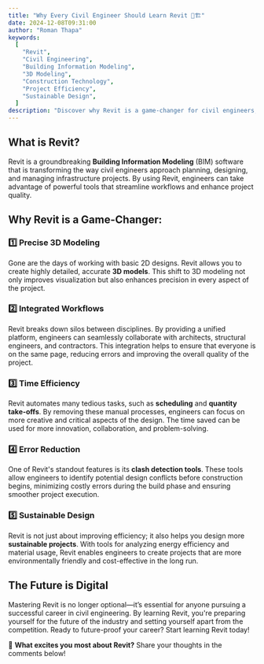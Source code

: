 ```yaml
---
title: "Why Every Civil Engineer Should Learn Revit 🚀🏗️"
date: 2024-12-08T09:31:00
author: "Roman Thapa"
keywords:
  [
    "Revit",
    "Civil Engineering",
    "Building Information Modeling",
    "3D Modeling",
    "Construction Technology",
    "Project Efficiency",
    "Sustainable Design",
  ]
description: "Discover why Revit is a game-changer for civil engineers, offering precision, collaboration, time efficiency, error reduction, and sustainable design."
---
```


## What is Revit?

Revit is a groundbreaking **Building Information Modeling** (BIM) software that is transforming the way civil engineers approach planning, designing, and managing infrastructure projects. By using Revit, engineers can take advantage of powerful tools that streamline workflows and enhance project quality.

## Why Revit is a Game-Changer:

### 1️⃣ Precise 3D Modeling

Gone are the days of working with basic 2D designs. Revit allows you to create highly detailed, accurate **3D models**. This shift to 3D modeling not only improves visualization but also enhances precision in every aspect of the project.

### 2️⃣ Integrated Workflows

Revit breaks down silos between disciplines. By providing a unified platform, engineers can seamlessly collaborate with architects, structural engineers, and contractors. This integration helps to ensure that everyone is on the same page, reducing errors and improving the overall quality of the project.

### 3️⃣ Time Efficiency

Revit automates many tedious tasks, such as **scheduling** and **quantity take-offs**. By removing these manual processes, engineers can focus on more creative and critical aspects of the design. The time saved can be used for more innovation, collaboration, and problem-solving.

### 4️⃣ Error Reduction

One of Revit's standout features is its **clash detection tools**. These tools allow engineers to identify potential design conflicts before construction begins, minimizing costly errors during the build phase and ensuring smoother project execution.

### 5️⃣ Sustainable Design

Revit is not just about improving efficiency; it also helps you design more **sustainable projects**. With tools for analyzing energy efficiency and material usage, Revit enables engineers to create projects that are more environmentally friendly and cost-effective in the long run.

## The Future is Digital

Mastering Revit is no longer optional—it’s essential for anyone pursuing a successful career in civil engineering. By learning Revit, you're preparing yourself for the future of the industry and setting yourself apart from the competition. Ready to future-proof your career? Start learning Revit today!

💬 **What excites you most about Revit?** Share your thoughts in the comments below!
